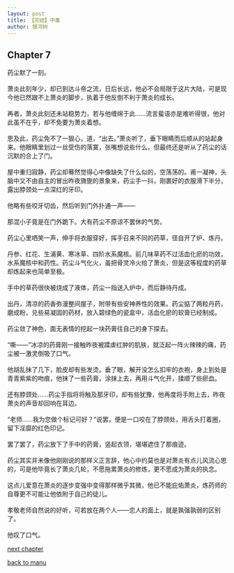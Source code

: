 ```yaml
---
layout: post
title: 【完结】中毒
author: 银河树
---
```



## Chapter 7 

药尘默了一刻。<br><br>萧炎此刻年少，却已到达斗帝之流，日后长远，他必不会局限于这片大陆，可是现今他已然跟不上萧炎的脚步，执着于他反倒不利于萧炎的成长。<br><br>再者，萧炎此刻还未站稳势力，若与他缠绵于此……流言蜚语亦是难听得很，他对此虽不在乎，却不免要为萧炎着想。<br><br>思及此，药尘免不了一狠心，道，“出去。”萧炎听了，垂下眼睛而后顺从的站起身来。他眼睛里划过一丝受伤的落寞，张嘴想说些什么，但最终还是听从了药尘的话沉默的合上了门。<br><br>屋中重归寂静，药尘却蓦然觉得心中像缺失了什么似的，空荡荡的。甫一凝神，头脑中又不由自主的冒出昨夜旖旎的景象来，药尘手一抖，刚裹好的衣服滑下半分，露出脖颈处一点深红的牙印。<br><br>他略有些咬牙切齿，然后听到门外扑通一声——<br><br> 那混小子竟是在门外跪下。大有药尘不原谅不罢休的气势。<br><br>药尘心里哂笑一声，伸手将衣服穿好，挥手召来不同的药草，径自开了炉、炼丹。<br><br>丹参、红花、生浦黄、寒冰草、四阶水系魔核。前几味草药不过活血化瘀的功效，水系魔核中和药性。药尘斗气化火，虽把骨灵冷火给了萧炎，但是这等程度的药草却炼起来也简单至极。<br><br>手中的草药很快被烧成了液体，药尘一指送入炉中，而后静待丹成。<br><br>出丹，清凉的药香弥漫整间屋子，附带有些安神养性的效果。药尘掂了两粒丹药，磨成粉，兑些易凝固的药材，放入碧绿色的瓷盒中，活血化瘀的软膏已经制成。<br><br>药尘敛了神色，面无表情的挖起一块药膏往自己的身下探去。<br><br>“嘶——”冰凉的药膏刚一接触昨夜被蹂虐红肿的肌肤，就泛起一阵火辣辣的痛，药尘被一激灵倒吸了口气。<br><br>他胡乱抹了几下，脸皮却有些发烫。垂了眼，解开没怎么扣牢的衣袍，身上到处是青青紫紫的吻痕，他抹了一些药膏，涂抹上去，再用斗气化开，揉顺了些瘀血。<br><br>还有脖颈处……药尘手指将将触及那牙印，却有些犹豫，他再度将手附上去，昨夜萧炎的声音却回响在耳边。<br><br>“老师……我为您做个标记可好？”说罢，便是一口咬在了脖颈处，用舌头打着圈，留下淫靡的红色印记。<br><br>罢了罢了，药尘放下了手中的药膏，竖起衣领，堪堪遮住了那痕迹。<br><br>药尘其实并未像他刚刚说的那样义正言辞，他心中约莫也是对萧炎有点儿风流心思的，可是他毕竟长了萧炎几轮，不愿拖累萧炎的修炼，更不愿成为萧炎的执念。<br><br>这点儿爱意在萧炎的逐步变强中变得那样微乎其微，他已不能庇佑萧炎，炼药师的自尊更不可能让他依附于自己的徒儿。<br><br>孝敬老师自然说的好听，可若放在两个人——恋人的面上，就是孰强孰弱的区别了。<br><br>他叹了口气。

[next chapter](https://allforyanchen.github.io/2020/07/17/post-1-chapter-8.html)

[back to manu](https://allforyanchen.github.io/2020/07/17/post-1.html)
